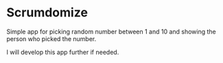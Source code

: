 # Scrumdomize

Simple app for picking random number between 1 and 10 and showing the person who picked the number.

I will develop this app further if needed.